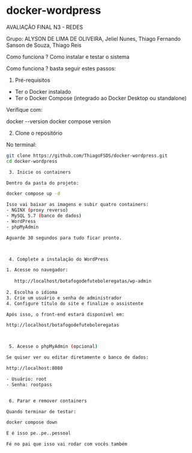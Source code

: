 # docker-wordpress
AVALIAÇÃO FINAL N3 - REDES 

Grupo: ALYSON DE LIMA DE OLIVEIRA, Jeliel Nunes, Thiago Fernando Sanson de Souza, Thiago Reis

  Como funciona ?
   Como instalar e testar o sistema

 Como funciona ? basta seguir estes passos:
 
   1. Pré-requisitos

- Ter o Docker instalado  
- Ter o Docker Compose (integrado ao Docker Desktop ou standalone)  

Verifique com:

docker --version
docker compose version

2. Clone o repositório

No terminal:
```bash
git clone https://github.com/ThiagoFSDS/docker-wordpress.git
cd docker-wordpress

 3. Inicie os containers

Dentro da pasta do projeto:

docker compose up -d

Isso vai baixar as imagens e subir quatro containers:
- NGINX (proxy reverso)  
- MySQL 5.7 (banco de dados)  
- WordPress  
- phpMyAdmin  

Aguarde 30 segundos para tudo ficar pronto.



 4. Complete a instalação do WordPress

1. Acesse no navegador:  
  
   http://localhost/botafogodefuteboleregatas/wp-admin
  
2. Escolha o idioma  
3. Crie um usuário e senha de administrador  
4. Configure título do site e finalize o assistente  

Após isso, o front-end estará disponível em:

http://localhost/botafogodefuteboleregatas



 5. Acesse o phpMyAdmin (opcional)

Se quiser ver ou editar diretamente o banco de dados:

http://localhost:8080

- Usuário: root  
- Senha: rootpass  


 6. Parar e remover containers

Quando terminar de testar:

docker compose down

E é isso pe..pe..pessoal

Fé no pai que isso vai rodar com vocês também 
